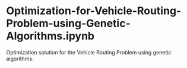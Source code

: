 # Optimization-for-Vehicle-Routing-Problem-using-Genetic-Algorithms.ipynb
Optimization solution for the Vehicle Routing Problem using genetic algorithms.

